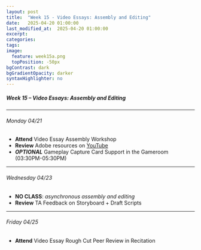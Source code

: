 ```yaml
---
layout: post
title:  "Week 15 - Video Essays: Assembly and Editing"
date:   2025-04-20 01:00:00
last_modified_at:  2025-04-20 01:00:00
excerpt: 
categories: 
tags: 
image:
  feature: week15a.png
  topPosition: -50px
bgContrast: dark
bgGradientOpacity: darker
syntaxHighlighter: no
---
```

##### **Week 15 – Video Essays: Assembly and Editing**

---

###### Monday 04/21
- **Attend** Video Essay Assembly Workshop
- **Review** Adobe resources on [YouTube](https://www.youtube.com/watch?v=z7kRV5ckmIM)
- **_OPTIONAL_** Gameplay Capture Card Support in the Gameroom (03:30PM-05:30PM)

---

###### Wednesday 04/23 
- **NO CLASS**: *asynchronous assembly and editing* 
- **Review** TA Feedback on Storyboard + Draft Scripts

---

###### Friday 04/25
- **Attend** Video Essay Rough Cut Peer Review in Recitation


